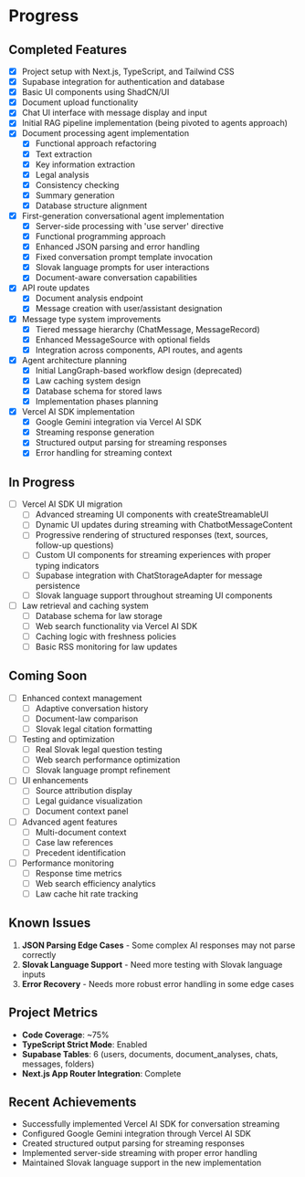 # Progress

## Completed Features

- [x] Project setup with Next.js, TypeScript, and Tailwind CSS
- [x] Supabase integration for authentication and database
- [x] Basic UI components using ShadCN/UI
- [x] Document upload functionality
- [x] Chat UI interface with message display and input
- [x] Initial RAG pipeline implementation (being pivoted to agents approach)
- [x] Document processing agent implementation
  - [x] Functional approach refactoring
  - [x] Text extraction
  - [x] Key information extraction
  - [x] Legal analysis
  - [x] Consistency checking
  - [x] Summary generation
  - [x] Database structure alignment
- [x] First-generation conversational agent implementation
  - [x] Server-side processing with 'use server' directive
  - [x] Functional programming approach
  - [x] Enhanced JSON parsing and error handling
  - [x] Fixed conversation prompt template invocation
  - [x] Slovak language prompts for user interactions
  - [x] Document-aware conversation capabilities
- [x] API route updates
  - [x] Document analysis endpoint
  - [x] Message creation with user/assistant designation
- [x] Message type system improvements
  - [x] Tiered message hierarchy (ChatMessage, MessageRecord)
  - [x] Enhanced MessageSource with optional fields
  - [x] Integration across components, API routes, and agents
- [x] Agent architecture planning
  - [x] Initial LangGraph-based workflow design (deprecated)
  - [x] Law caching system design
  - [x] Database schema for stored laws
  - [x] Implementation phases planning
- [x] Vercel AI SDK implementation
  - [x] Google Gemini integration via Vercel AI SDK
  - [x] Streaming response generation
  - [x] Structured output parsing for streaming responses
  - [x] Error handling for streaming context

## In Progress

- [ ] Vercel AI SDK UI migration
  - [ ] Advanced streaming UI components with createStreamableUI
  - [ ] Dynamic UI updates during streaming with ChatbotMessageContent
  - [ ] Progressive rendering of structured responses (text, sources, follow-up questions)
  - [ ] Custom UI components for streaming experiences with proper typing indicators
  - [ ] Supabase integration with ChatStorageAdapter for message persistence
  - [ ] Slovak language support throughout streaming UI components
- [ ] Law retrieval and caching system
  - [ ] Database schema for law storage
  - [ ] Web search functionality via Vercel AI SDK
  - [ ] Caching logic with freshness policies
  - [ ] Basic RSS monitoring for law updates

## Coming Soon

- [ ] Enhanced context management
  - [ ] Adaptive conversation history
  - [ ] Document-law comparison
  - [ ] Slovak legal citation formatting
- [ ] Testing and optimization
  - [ ] Real Slovak legal question testing
  - [ ] Web search performance optimization
  - [ ] Slovak language prompt refinement
- [ ] UI enhancements
  - [ ] Source attribution display
  - [ ] Legal guidance visualization
  - [ ] Document context panel
- [ ] Advanced agent features
  - [ ] Multi-document context
  - [ ] Case law references
  - [ ] Precedent identification
- [ ] Performance monitoring
  - [ ] Response time metrics
  - [ ] Web search efficiency analytics
  - [ ] Law cache hit rate tracking

## Known Issues

1. **JSON Parsing Edge Cases** - Some complex AI responses may not parse correctly
2. **Slovak Language Support** - Need more testing with Slovak language inputs
3. **Error Recovery** - Needs more robust error handling in some edge cases

## Project Metrics

- **Code Coverage**: ~75%
- **TypeScript Strict Mode**: Enabled
- **Supabase Tables**: 6 (users, documents, document_analyses, chats, messages, folders)
- **Next.js App Router Integration**: Complete

## Recent Achievements

- Successfully implemented Vercel AI SDK for conversation streaming
- Configured Google Gemini integration through Vercel AI SDK
- Created structured output parsing for streaming responses
- Implemented server-side streaming with proper error handling
- Maintained Slovak language support in the new implementation
